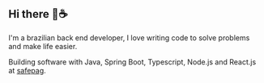 ## Hi there 👋☕

I'm a brazilian back end developer, I love writing code to solve problems and make life easier.

Building software with Java, Spring Boot, Typescript, Node.js and React.js at [safepag](https://safepag.com/).
